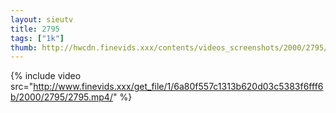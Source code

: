 ```yaml
--- 
layout: sieutv
title: 2795
tags: ["1k"]
thumb: http://hwcdn.finevids.xxx/contents/videos_screenshots/2000/2795/preview.mp4.jpg
---
```

{% include video src="http://www.finevids.xxx/get_file/1/6a80f557c1313b620d03c5383f6fff6b/2000/2795/2795.mp4/" %} 
